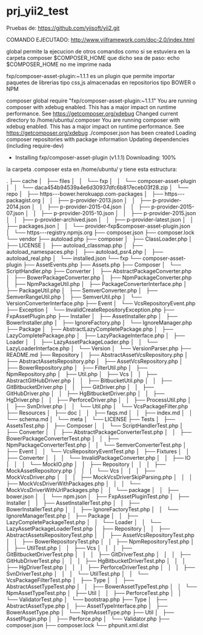 # prj_yii2_test
Pruebas de: https://github.com/yiisoft/yii2.git

COMANDO EJECUTADO:
http://www.yiiframework.com/doc-2.0/index.html

global permite la ejecucion de otros comandos como si se estuviera en la carpeta composer 
$COMPOSER_HOME que dicho sea de paso: echo $COMPOSER_HOME no me imprime nada

fxp/composer-asset-plugin:~1.1.1 es un plugin que permite importar paquetes de librerias tipo css,js
almacenadas en repositorios tipo BOWER o NPM

composer global require "fxp/composer-asset-plugin:~1.1.1"
You are running composer with xdebug enabled. This has a major impact on runtime performance. See https://getcomposer.org/xdebug
Changed current directory to /home/ubuntu/.composer
You are running composer with xdebug enabled. This has a major impact on runtime performance. See https://getcomposer.org/xdebug
./composer.json has been created
Loading composer repositories with package information
Updating dependencies (including require-dev)
  - Installing fxp/composer-asset-plugin (v1.1.1)
    Downloading: 100%  

la carpeta .composer esta en /home/ubuntu/
y tiene esta estructura:

.
├── cache
│   ├── files
│   │   └── fxp
│   │       └── composer-asset-plugin
│   │           └── daca454b94539a4e6d30937dfc6b817eceb03f28.zip
│   └── repo
│       ├── https---bower.herokuapp.com-packages
│       ├── https---packagist.org
│       │   ├── p-provider-2013.json
│       │   ├── p-provider-2014.json
│       │   ├── p-provider-2015-04.json
│       │   ├── p-provider-2015-07.json
│       │   ├── p-provider-2015-10.json
│       │   ├── p-provider-2015.json
│       │   ├── p-provider-archived.json
│       │   ├── p-provider-latest.json
│       │   ├── packages.json
│       │   └── provider-fxp$composer-asset-plugin.json
│       └── https---registry.npmjs.org
├── composer.json
├── composer.lock
└── vendor
    ├── autoload.php
    ├── composer
    │   ├── ClassLoader.php
    │   ├── LICENSE
    │   ├── autoload_classmap.php
    │   ├── autoload_namespaces.php
    │   ├── autoload_psr4.php
    │   ├── autoload_real.php
    │   └── installed.json
    └── fxp
        └── composer-asset-plugin
            ├── AssetEvents.php
            ├── Assets.php
            ├── Composer
            │   └── ScriptHandler.php
            ├── Converter
            │   ├── AbstractPackageConverter.php
            │   ├── BowerPackageConverter.php
            │   ├── NpmPackageConverter.php
            │   ├── NpmPackageUtil.php
            │   ├── PackageConverterInterface.php
            │   ├── PackageUtil.php
            │   ├── SemverConverter.php
            │   ├── SemverRangeUtil.php
            │   ├── SemverUtil.php
            │   └── VersionConverterInterface.php
            ├── Event
            │   └── VcsRepositoryEvent.php
            ├── Exception
            │   └── InvalidCreateRepositoryException.php
            ├── FxpAssetPlugin.php
            ├── Installer
            │   ├── AssetInstaller.php
            │   ├── BowerInstaller.php
            │   ├── IgnoreFactory.php
            │   └── IgnoreManager.php
            ├── Package
            │   ├── AbstractLazyCompletePackage.php
            │   ├── LazyCompletePackage.php
            │   ├── LazyPackageInterface.php
            │   ├── Loader
            │   │   ├── LazyAssetPackageLoader.php
            │   │   └── LazyLoaderInterface.php
            │   └── Version
            │       └── VersionParser.php
            ├── README.md
            ├── Repository
            │   ├── AbstractAssetVcsRepository.php
            │   ├── AbstractAssetsRepository.php
            │   ├── AssetVcsRepository.php
            │   ├── BowerRepository.php
            │   ├── FilterUtil.php
            │   ├── NpmRepository.php
            │   ├── Util.php
            │   ├── Vcs
            │   │   ├── AbstractGitHubDriver.php
            │   │   ├── BitbucketUtil.php
            │   │   ├── GitBitbucketDriver.php
            │   │   ├── GitDriver.php
            │   │   ├── GitHubDriver.php
            │   │   ├── HgBitbucketDriver.php
            │   │   ├── HgDriver.php
            │   │   ├── PerforceDriver.php
            │   │   ├── ProcessUtil.php
            │   │   ├── SvnDriver.php
            │   │   └── Util.php
            │   └── VcsPackageFilter.php
            ├── Resources
            │   ├── doc
            │   │   ├── faqs.md
            │   │   ├── index.md
            │   │   └── schema.md
            │   └── meta
            │       └── LICENSE
            ├── Tests
            │   ├── AssetsTest.php
            │   ├── Composer
            │   │   └── ScriptHandlerTest.php
            │   ├── Converter
            │   │   ├── AbstractPackageConverterTest.php
            │   │   ├── BowerPackageConverterTest.php
            │   │   ├── NpmPackageConverterTest.php
            │   │   └── SemverConverterTest.php
            │   ├── Event
            │   │   └── VcsRepositoryEventTest.php
            │   ├── Fixtures
            │   │   ├── Converter
            │   │   │   └── InvalidPackageConverter.php
            │   │   ├── IO
            │   │   │   └── MockIO.php
            │   │   ├── Repository
            │   │   │   ├── MockAssetRepository.php
            │   │   │   └── Vcs
            │   │   │       ├── MockVcsDriver.php
            │   │   │       ├── MockVcsDriverSkipParsing.php
            │   │   │       ├── MockVcsDriverWithPackages.php
            │   │   │       └── MockVcsDriverWithUrlPackages.php
            │   │   └── package
            │   │       ├── bower.json
            │   │       └── npm.json
            │   ├── FxpAssetPluginTest.php
            │   ├── Installer
            │   │   ├── AssetInstallerTest.php
            │   │   ├── BowerInstallerTest.php
            │   │   ├── IgnoreFactoryTest.php
            │   │   └── IgnoreManagerTest.php
            │   ├── Package
            │   │   ├── LazyCompletePackageTest.php
            │   │   └── Loader
            │   │       └── LazyAssetPackageLoaderTest.php
            │   ├── Repository
            │   │   ├── AbstractAssetsRepositoryTest.php
            │   │   ├── AssetVcsRepositoryTest.php
            │   │   ├── BowerRepositoryTest.php
            │   │   ├── NpmRepositoryTest.php
            │   │   ├── UtilTest.php
            │   │   ├── Vcs
            │   │   │   ├── GitBitbucketDriverTest.php
            │   │   │   ├── GitDriverTest.php
            │   │   │   ├── GitHubDriverTest.php
            │   │   │   ├── HgBitbucketDriverTest.php
            │   │   │   ├── HgDriverTest.php
            │   │   │   ├── PerforceDriverTest.php
            │   │   │   ├── SvnDriverTest.php
            │   │   │   └── UtilTest.php
            │   │   └── VcsPackageFilterTest.php
            │   ├── Type
            │   │   ├── AbstractAssetTypeTest.php
            │   │   ├── BowerAssetTypeTest.php
            │   │   └── NpmAssetTypeTest.php
            │   ├── Util
            │   │   ├── PerforceTest.php
            │   │   └── ValidatorTest.php
            │   └── bootstrap.php
            ├── Type
            │   ├── AbstractAssetType.php
            │   ├── AssetTypeInterface.php
            │   ├── BowerAssetType.php
            │   └── NpmAssetType.php
            ├── Util
            │   ├── AssetPlugin.php
            │   ├── Perforce.php
            │   └── Validator.php
            ├── composer.json
            ├── composer.lock
            └── phpunit.xml.dist
